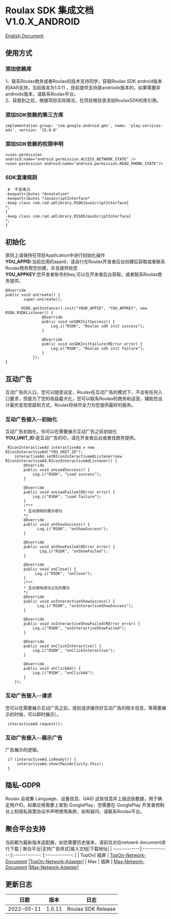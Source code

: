 

# Roulax SDK 集成文档 V1.0.X_ANDROID  

[English Document](https://github.com/RoulaxTeam/Roulax-Android-SDK/blob/master/English.md)  

## 使用方式

### 添加依赖库
1、联系Roulax商务或者Roulax的技术支持同学，获取Roulax SDK android版本的AAR支持，当前版本为1.0.11 ，目前提供支持是androidx版本的，如果需要非androidx版本，请联系Roulax平台。  
2、获取到之后，根据项目实际情况，在项目根目录添加RoulaxSDK的库引用。

<!-- 下载地址：[Roulax-SDK-Core](https://github.com/RoulaxTeam/Roulax-Android-SDK/releases/download/main_1.0.11/rsdk_1011_202205091149.aar) -->

### 添加SDK依赖的第三方库
	implementation group: 'com.google.android.gms', name: 'play-services-ads', version: '15.0.0'

### 添加SDK依赖的权限申明

  	<uses-permission android:name="android.permission.ACCESS_NETWORK_STATE" />
    <uses-permission android:name="android.permission.READ_PHONE_STATE"/>


### SDK混淆规则
     #  不混淆JS
	-keepattributes *Annotation*
	-keepattributes *JavascriptInterface*
	-keep class com.rad.adlibrary.RSDKJavaScriptInterface{
	*;
	}
	-keep class com.rad.adlibrary.RSSDKJavaScriptInterface{
	*;
	}


## 初始化

原则上请保持在项目Application中进行初始化操作<br>
**YOU_APPID**:当前应用的appid，请自行在Roulax开发者后台创建后获取或者联系Roulax商务帮您创建，并且提供给您<br>
**YOU_APPKEY**:您开发者账号的key,可以在开发者后台获取，或者联系Roulax商务提供。<br>


	@Override
	public void onCreate() {
			super.onCreate();

           RSDK.getInstance().init("YOUR_APPID", "YOU_APPKEY", new RSDK.RSDKListener() {
                    @Override
                    public void onSDKInitSuccess() {
                        Log.i("RSDK", "Roulax sdk init success");
                    }

                    @Override
                    public void onSDKInitFailure(RError error) {
                        Log.e("RSDK", "Roulax sdk init failure");
                    }
                });  
	}


## 互动广告

互动广告的入口，您可以随意设定，Roulax在互动广告的模式下，不会有任何入口要求，但是为了您的收益最大化，您可以联系Roulax的商务和运营，辅助您设计最优变现思路和方式，Roulax将倾尽全力为您提供最好的服务。

### 互动广告接入--初始化

互动广告初始化，你可以在需要展示互动广告之前初始化<br>
**YOU_UNIT_ID**:是互动广告的ID，请在开发者后台或者找商务提供。


     RIconInteractiveAd interactiveAd = new RIconInteractiveAd("YOU_UNIT_ID");
        interactiveAd.setRIconInteractiveAdListener(new RIconInteractiveAd.RIconInteractiveAdListener() {
            @Override
            public void onLoadSuccess() {
                Log.i("RSDK", "Load success");
            }

            @Override
            public void onLoadFailed(RError error) {
                Log.i("RSDK", "Load failure");
            }
			/***
			* 互动游戏的展示成功
			*/
            @Override
            public void onShowSuccess() {
				  Log.i("RSDK", "onShowSuccess");
            }

            @Override
            public void onShowFailed(RError error) {
				   Log.i("RSDK", "onShowFailed");
            }

            @Override
            public void onClose() {
                 Log.i("RSDK", "onClose");
            }
			/***
			* 互动游戏成功之后的展示
			*/
            @Override
            public void onInteractiveShowSuccess() {
				  Log.i("RSDK", "onInteractiveShowSuccess");
            }
			
            @Override
            public void onInteractiveShowFailed(RError error) {               
				Log.i("RSDK", "onInteractiveShowFailed");
            }

            @Override
            public void onClickInteractive() {
                Log.i("RSDK", "onClickInteractive");
            }

            @Override
            public void onClickAd() {
                Log.i("RSDK", "onClickAd");
            }
        });


### 互动广告接入--请求

您可以在需要展示互动广告之前，提前请求缓存好互动广告的相关信息，等需要展示的时候，可以即时展示）。

	 interactiveAd.request();


### 互动广告接入--展示广告

广告展示的逻辑。

 	 if (interactiveAd.isReady()) {
         interactiveAd.show(MainActivity.this);
     }

## 隐私-GDPR
Roulax 会收集 Language、设备信息、GAID 这些信息并上报这些数据，用于确定用户ID。如果应用需要上架到 GooglePlay，您需要在 GooglePlay 开发者控制台上和隐私政策协议中声明使用条款，如有疑问，请联系Roulax平台。

## 聚合平台支持
当前都为最新版本适配器，如您需要历史版本，请前往对应netowrk document进行下载
| 聚合平台|支持广告样式|接入文档|下载地址|
| -------------|:-------------:|:-------------: |:-------------: |
| TopOn| 插屏 | [TopOn-Network-Document](https://github.com/RoulaxTeam/Roulax-Android-SDK/blob/master/network/topon/RoulaxTopOnAdapter.md) |[TopOn-Network-Adapter](https://github.com/RoulaxTeam/Roulax-Android-SDK/releases/download/network_max/rad-network-max-release.aar)|
| Max  | 插屏 | [Max-Network-Document](https://github.com/RoulaxTeam/Roulax-Android-SDK/blob/master/network/Max/RSDK-MAX.md) |[Max-Network-Adapter](https://github.com/RoulaxTeam/Roulax-Android-SDK/releases/download/network_max/rad-adapter-max.aar)|


## 更新日志
| 日期 | 版本 | 日志 |
|--|--|--|
| 2022-05-11 | 1.0.11 | Roulax SDK Release |
